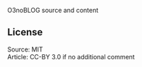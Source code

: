 O3noBLOG source and content

License
-------

Source: MIT  
Article: CC-BY 3.0 if no additional comment
